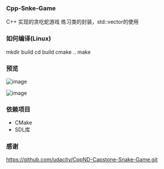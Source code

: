 ### Cpp-Snke-Game
C++ 实现的贪吃蛇游戏
练习类的封装，std::vector的使用

### 如何编译(Linux)
mkdir build
cd build
cmake ..
make

### 预览
![image](https://github.com/mcli244/Cpp-Snke-Game/assets/32166757/e82ca687-af24-452c-8338-8c9c7064fe5e)

![image](https://github.com/mcli244/Cpp-Snke-Game/assets/32166757/2593204d-b51c-48ac-bb92-dc0e4797d083)


### 依赖项目
- CMake
- SDL库



### 感谢 
https://github.com/udacity/CppND-Capstone-Snake-Game.git
